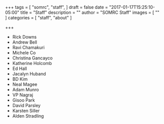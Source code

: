+++
tags = [
  "somrc",
  "staff",
]
draft = false
date = "2017-01-17T15:25:10-05:00"
title = "Staff"
description = ""
author = "SOMRC Staff"
images = [
  ""
]
categories = [
  "staff",
  "about"
]

+++


* Rick Downs
* Andrew Bell
* Ravi Chamakuri
* Michele Co
* Christina Gancayco
* Katherine Holcomb
* Ed Hall
* Jacalyn Huband
* BD Kim
* Neal Magee
* Adam Munro
* VP Nagraj
* Gisoo Park
* David Parsley
* Karsten Siller
* Alden Stradling
